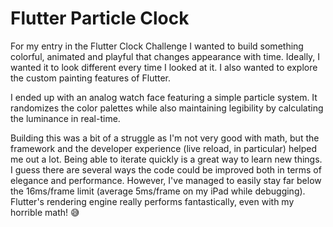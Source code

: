 # Flutter Particle Clock

For my entry in the Flutter Clock Challenge I wanted to build something colorful, animated and playful that changes appearance with time. Ideally, I wanted it to look different every time I looked at it. I also wanted to explore the custom painting features of Flutter.

I ended up with an analog watch face featuring a simple particle system. It randomizes the color palettes while also maintaining legibility by calculating the luminance in real-time.

Building this was a bit of a struggle as I'm not very good with math, but the framework and the developer experience (live reload, in particular) helped me out a lot. Being able to iterate quickly is a great way to learn new things. I guess there are several ways the code could be improved both in terms of elegance and performance. However, I've managed to easily stay far below the 16ms/frame limit (average 5ms/frame on my iPad while debugging). Flutter's rendering engine really performs fantastically, even with my horrible math! 😅